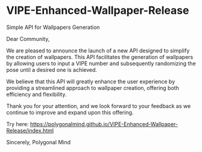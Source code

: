 # VIPE-Enhanced-Wallpaper-Release
Simple API for Wallpapers Generation

Dear Community,

We are pleased to announce the launch of a new API designed to simplify the creation of wallpapers. This API facilitates the generation of wallpapers by allowing users to input a VIPE number and subsequently randomizing the pose until a desired one is achieved.

We believe that this API will greatly enhance the user experience by providing a streamlined approach to wallpaper creation, offering both efficiency and flexibility.

Thank you for your attention, and we look forward to your feedback as we continue to improve and expand upon this offering.

Try here: https://polygonalmind.github.io/VIPE-Enhanced-Wallpaper-Release/index.html

Sincerely,
Polygonal Mind
